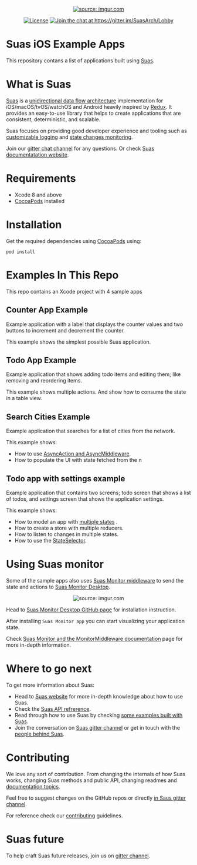 <p align="center">
<a href="http://imgur.com/a0IkBEX"><img src="http://i.imgur.com/a0IkBEX.png" title="source: imgur.com" /></a>
</p>
<p align="center">
<a href="https://raw.githubusercontent.com/zendesk/Suas-iOS/master/LICENSE?token=AIff-oX-dNf-KBOKyXYPRP9yto5D246gks5ZlwP7wA%3D%3D"><img src="https://img.shields.io/badge/License-Apache%202.0-blue.svg" alt="License" /></a>
<a href="https://gitter.im/SuasArch/Lobby?utm_source=badge&amp;utm_medium=badge&amp;utm_campaign=pr-badge&amp;utm_content=badge"><img src="https://badges.gitter.im/Join%20Chat.svg" alt="Join the chat at https://gitter.im/SuasArch/Lobby" /></a>
</p>

# Suas iOS Example Apps

This repository contans a list of applications built using [Suas](https://github.com/zendesk/Suas-iOS).

# What is Suas

[Suas](https://github.com/zendesk/Suas-iOS) is a [unidirectional data flow architecture](https://suas.readme.io/docs/why-unidirectional-architectures) implementation for iOS/macOS/tvOS/watchOS and Android heavily inspired by [Redux](http://redux.js.org). It provides an easy-to-use library that helps to create applications that are consistent, deterministic, and scalable.

Suas focuses on providing good developer experience and tooling such as [customizable logging](https://suas.readme.io/docs/logging-in-suas) and [state changes monitoring](https://suas.readme.io/docs/monitor-middleware-monitor-js).

Join our [gitter chat channel](https://gitter.im/SuasArch/Lobby) for any questions. Or check [Suas documentatation website](https://suas.readme.io).

# Requirements
- Xcode 8 and above
- [CocoaPods](https://cocoapods.org/) installed

# Installation

Get the required dependencies using [CocoaPods](https://cocoapods.org/) using:

```
pod install
```

# Examples In This Repo

This repo contains an Xcode project with 4 sample apps

## Counter App Example
Example application with a label that displays the counter values and two buttons to increment and decrement the counter.

This example shows the simplest possible Suas application.

## Todo App Example
Example application that shows adding todo items and editing them; like removing and reordering items.

This example shows multiple actions. And show how to consume the state in a table view.

## Search Cities Example

Example application that searches for a list of cities from the network.

This example shows:
- How to use [AsyncAction and AsyncMiddleware](https://suas.readme.io/docs/async-actions). 
- How to populate the UI with state fetched from the n

## Todo app with settings example

Example application that contains two screens; todo screen that shows a list of todos, and settings screen that shows the application settings.

This example shows:
- How to model an app with [multiple states](https://suas.readme.io/docs/applications-with-multiple-decoupled-states) . 
- How to create a store with multiple reducers.
- How to listen to changes in multiple states.
- How to use the [StateSelector](https://suas.readme.io/docs/using-the-stateconverter).


# Using Suas monitor

Some of the sample apps also uses [Suas Monitor middleware](https://github.com/zendesk/Suas-Monitor-Middleware) to send the state and actions to [Suas Monitor Desktop](https://travis-ci.com/zendesk/Suas-Monitor).

<p align="center">
<img src="http://i.imgur.com/QsbDsN7.gif" title="source: imgur.com" />
</p>

Head to [Suas Monitor Desktop GitHub page](https://travis-ci.com/zendesk/Suas-Monitor) for installation instruction.

After installing `Suas Monitor app` you can start visualizing your application state.

Check [Suas Monitor and the MonitorMiddleware documentation](https://suas.readme.io/docs/monitor-middleware-monitor-js) page for more in-depth information.

# Where to go next

To get more information about Suas:
- Head to [Suas website](https://suas.readme.io/docs) for more in-depth knowledge about how to use Suas.
- Check the [Suas API refrerence](https://zendesk.github.io/Suas-iOS/).
- Read through how to use Suas by checking [some examples built with Suas](https://suas.readme.io/docs/list-of-examples).
- Join the conversation on [Suas gitter channel](https://gitter.im/SuasArch/Lobby) or get in touch with the [people behind Suas](https://suas.readme.io/docs/contact-us).

# Contributing

We love any sort of contribution. From changing the internals of how Suas works, changing Suas methods and public API, changing readmes and [documentation topics](https://suas.readme.io). 

Feel free to suggest changes on the GitHub repos or directly [in Saus gitter channel](https://gitter.im/SuasArch/Lobby).

For reference check our [contributing](https://suas.readme.io/docs/contributing) guidelines.

# Suas future

To help craft Suas future releases, join us on [gitter channel](https://gitter.im/SuasArch/Lobby).